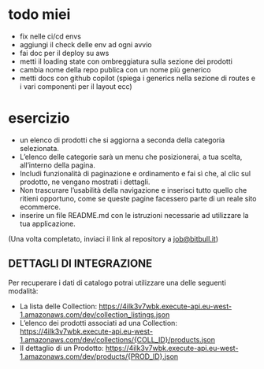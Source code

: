 # todo miei

-   fix nelle ci/cd envs
-   aggiungi il check delle env ad ogni avvio
-   fai doc per il deploy su aws
-   metti il loading state con ombreggiatura sulla sezione dei prodotti
-   cambia nome della repo publica con un nome più generico
-   metti docs con github copilot (spiega i generics nella sezione di routes e i vari componenti per il layout ecc)

# esercizio

-   un elenco di prodotti che si aggiorna a seconda della categoria selezionata.
-   L’elenco delle categorie sarà un menu che posizionerai, a tua scelta, all’interno della pagina.
-   Includi funzionalità di paginazione e ordinamento e fai sì che, al clic sul prodotto, ne vengano mostrati i dettagli.
-   Non trascurare l’usabilità della navigazione e inserisci tutto quello che ritieni opportuno, come se queste pagine facessero parte di un reale sito ecommerce.
-   inserire un file README.md con le istruzioni necessarie ad utilizzare la tua applicazione.

(Una volta completato, inviaci il link al repository a job@bitbull.it)

## DETTAGLI DI INTEGRAZIONE
Per recuperare i dati di catalogo potrai utilizzare una delle seguenti modalità:

-   La lista delle Collection: https://4ilk3v7wbk.execute-api.eu-west-1.amazonaws.com/dev/collection_listings.json
-   L’elenco dei prodotti associati ad una Collection: https://4ilk3v7wbk.execute-api.eu-west-1.amazonaws.com/dev/collections/{COLL_ID}/products.json
-   Il dettaglio di un Prodotto: https://4ilk3v7wbk.execute-api.eu-west-1.amazonaws.com/dev/products/{PROD_ID}.json
